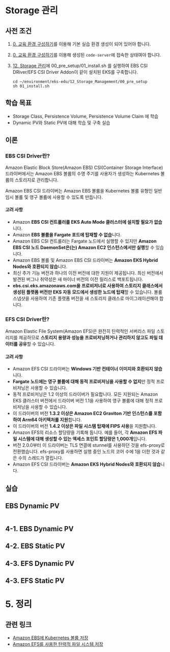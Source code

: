 # Storage 관리

## 사전 조건

1. [0. 교육 환경 구성하기](00_Setup/)를 이용해 기본 실습 환경 생성이 되어 있어야 합니다.
2. [0. 교육 환경 구성하기](00_Setup/)를 이용해 생성된 `code-server`에 접속한 상태여야 합니다.
3. [12. Storage 관리](12_Storage_Management/)에 00_pre_setup/01_install.sh 를 실행하여 EBS CSI DRiver/EFS CSI Driver Addon이 같이 설치된 EKS를 구축합니다.

   ```shell
   cd ~/environment/eks-edu/12_Storage_Management/00_pre_setup
   sh 01_install.sh
   ```

## 학습 목표
- Storage Class, Persistence Volume, Persistence Volume Claim 에 학습
- Dynamic PV와 Static PV에 대해 학습 및 구축 실습

## 이론
### EBS CSI Driver란?

Amazon Elastic Block Store(Amazon EBS) CSI(Container Storage Interface) 드라이버에서는 Amazon EBS 볼륨의 수명 주기를 사용자가 생성하는 Kubernetes 볼륨의 스토리지로 관리합니다.

Amazon EBS CSI 드라이버는 Amazon EBS 볼륨을 Kubernetes 볼륨 유형인 일반 임시 볼륨 및 영구 볼륨에 사용할 수 있도록 만듭니다.

#### 고려 사항

- Amazon **EBS CSI 컨트롤러를 EKS Auto Mode 클러스터에 설치할 필요가 없습**니다.
- Amazon **EBS 볼륨을 Fargate 포드에 탑재할 수 없습**니다.
- Amazon EBS CSI 컨트롤러는 Fargate 노드에서 실행할 수 있지만 **Amazon EBS CSI 노드 DaemonSet은(는) Amazon EC2 인스턴스에서만 실행**할 수 있습니다.
- Amazon EBS 볼륨 및 Amazon EBS CSI 드라이버는 **Amazon EKS Hybrid Nodes와 호환되지 않습**니다.
- 최신 추가 기능 버전과 하나의 이전 버전에 대한 지원이 제공됩니다. 최신 버전에서 발견된 버그나 취약성은 새 마이너 버전의 이전 릴리스로 백포트됩니다.
- **ebs.csi.eks.amazonaws.com을 프로비저너로 사용하여 스토리지 클래스에서 생성된 플랫폼 버전만 EKS 자동 모드에서 생성한 노드에 탑재**할 수 있습니다. 볼륨 스냅샷을 사용하여 기존 플랫폼 버전을 새 스토리지 클래스로 마이그레이션해야 합니다.

### EFS CSI Driver란?
Amazon Elastic File System(Amazon EFS)은 완전히 탄력적인 서버리스 파일 스토리지를 제공하므로 **스토리지 용량과 성능을 프로비저닝하거나 관리하지 않고도 파일 데이터를 공유**할 수 있습니다.

#### 고려 사항

- Amazon EFS CSI 드라이버는 **Windows 기반 컨테이너 이미지와 호환되지 않습**니다.
- **Fargate 노드에는 영구 볼륨에 대해 동적 프로비저닝을 사용할 수 없지**만 정적 프로비저닝은 사용할 수 있습니다.
- 동적 프로비저닝은 1.2 이상의 드라이버가 필요합니다. 모든 지원되는 Amazon EKS 클러스터 버전에서 드라이버 버전 1.1을 사용하여 영구 볼륨에 대해 정적 프로비저닝을 사용할 수 있습니다.
- 이 드라이버의 버전 **1.3.2 이상은 Amazon EC2 Graviton 기반 인스턴스를 포함하여 Arm64 아키텍처를 지원**합니다.
- 이 드라이버의 버전 **1.4.2 이상은 파일 시스템 탑재에 FIPS 사용**을 지원합니다.
- Amazon EFS의 리소스 할당량을 기록해 둡니다. 예를 들어, 각 **Amazon EFS 파일 시스템에 대해 생성할 수 있는 액세스 포인트 할당량은 1,000개**입니다.
- 버전 2.0.0부터 이 드라이버는 TLS 연결에 stunnel를 사용하던 것을 efs-proxy로 전환했습니다. efs-proxy를 사용하면 실행 중인 노드의 코어 수에 1을 더한 것과 같은 수의 스레드가 열립니다.
- Amazon EFS CSI 드라이버는 **Amazon EKS Hybrid Nodes와 호환되지 않습**니다.

## 실습
## EBS Dynamic PV
```

```
## 4-1. EBS Dynamic PV
## 4-2. EBS Static PV
## 4-3. EFS Dynamic PV
## 4-3. EFS Static PV
# 5. 정리 

## 관련 링크
- [Amazon EBS에 Kubernetes 볼륨 저장](https://docs.aws.amazon.com/ko_kr/eks/latest/userguide/ebs-csi.html)
- [Amazon EFS를 사용한 탄력적 파일 시스템 저장](https://docs.aws.amazon.com/ko_kr/eks/latest/userguide/efs-csi.html)